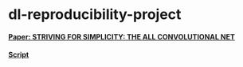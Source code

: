 # dl-reproducibility-project
 
#### [Paper: STRIVING FOR SIMPLICITY: THE ALL CONVOLUTIONAL NET ](https://arxiv.org/abs/1412.6806)
#### [Script](https://github.com/StefOe/all-conv-pytorch)
